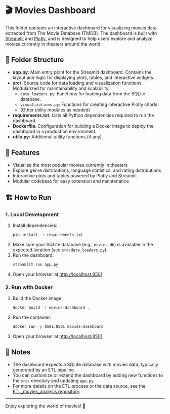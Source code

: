 # 🎬 Movies Dashboard

This folder contains an interactive dashboard for visualizing movies data extracted from The Movie Database (TMDB). The dashboard is built with [Streamlit](https://streamlit.io/) and [Plotly](https://plotly.com/python/), and is designed to help users explore and analyze movies currently in theaters around the world.

## 📂 Folder Structure

- **app.py**: Main entry point for the Streamlit dashboard. Contains the layout and logic for displaying plots, tables, and interactive widgets.
- **src/**: Source code for data loading and visualization functions. Modularized for maintainability and scalability.
    - `data_loaders.py`: Functions for loading data from the SQLite database.
    - `visualizations.py`: Functions for creating interactive Plotly charts.
    - (Other utility modules as needed)
- **requirements.txt**: Lists all Python dependencies required to run the dashboard.
- **Dockerfile**: Configuration for building a Docker image to deploy the dashboard in a production environment.
- **utils.py**: Additional utility functions (if any).

## 🚀 Features
- Visualize the most popular movies currently in theaters
- Explore genre distributions, language statistics, and rating distributions
- Interactive plots and tables powered by Plotly and Streamlit
- Modular codebase for easy extension and maintenance

## 🏗️ How to Run

### 1. Local Development

1. Install dependencies:
    ```bash
    pip install -r requirements.txt
    ```
2. Make sure your SQLite database (e.g., `movies.db`) is available in the expected location (see `src/data_loaders.py`).
3. Run the dashboard:
    ```bash
    streamlit run app.py
    ```
4. Open your browser at [http://localhost:8501](http://localhost:8501)

### 2. Run with Docker

1. Build the Docker image:
    ```bash
    docker build -t movies-dashboard .
    ```
2. Run the container:
    ```bash
    docker run -p 8501:8501 movies-dashboard
    ```
3. Open your browser at [http://localhost:8501](http://localhost:8501)

## 📝 Notes
- The dashboard expects a SQLite database with movies data, typically generated by an ETL pipeline.
- You can customize or extend the dashboard by adding new functions to the `src/` directory and updating `app.py`.
- For more details on the ETL process or the data source, see the [ETL_movies_analysis repository](https://github.com/juasesan/ETL_movies_analysis).

---

Enjoy exploring the world of movies! 🍿 